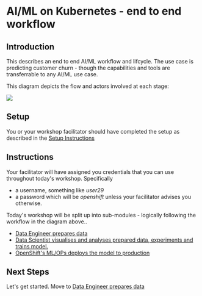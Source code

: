 # AI/ML on Kubernetes - end to end workflow

## Introduction
This describes an end to end AI/ML workflow and lifcycle. The use case is predicting customer churn - though the capabilities and tools are transferrable to any AI/ML use case.

This diagram depicts the flow and actors involved at each stage:

![](https://github.com/masoodfaisal/ml-workshop/blob/main/docs/images/1-FM-ML-Workshop-v2.png)




## Setup
You or your workshop facilitator should have completed the setup as described in the [Setup Instructions](https://github.com/masoodfaisal/ml-workshop/blob/main/docs/setup.md) 

## Instructions
Your facilitator will have assigned you credentials that you can use throughout today's workshop. Specifically 
- a username, something like _*user29*_
- a password which will be _openshift_ unless your facilitator advises you otherwise.

Today's workshop will be split up into sub-modules - logically following the workflow in the diagram above.. 
- [Data Engineer prepares data](https://github.com/masoodfaisal/ml-workshop/blob/main/docs/workshop-1-data-engineer.md)
- [Data Scientist visualises and analyses prepared data, experiments and trains model.](https://github.com/masoodfaisal/ml-workshop/blob/main/docs/workshop-2-3-4-data-science.md)
- [OpenShift's ML/OPs deploys the model to production](https://github.com/masoodfaisal/ml-workshop/blob/main/docs/workshop-5-deployment.md)


## Next Steps

Let's get started. Move to [Data Engineer prepares data](https://github.com/masoodfaisal/ml-workshop/blob/main/docs/workshop-1-data-engineer.md)

